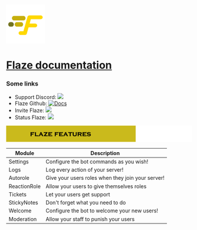 ![Flaze](docs-images/Flaze/logo105x105.png)
# [Flaze documentation](https://docs.flazebot.com)  

### Some links
 * Support Discord: [<img src="https://discordapp.com/api/guilds/813024193968734239/widget.png">](https://discord.flazebot.com)
 * Flaze Github: [![Docs](https://img.shields.io/badge/Docs-Flaze-orange?style=flat-square)](https://docs.flazebot.com)
 * Invite Flaze: [<img src="https://img.shields.io/badge/Flaze-Invite-green?style=flat-square">](https://invite.flazebot.com)
 * Status Flaze: [<img src="https://img.shields.io/badge/Flaze-Status-blue?style=flat-square">](https://status.flazebot.com)
  
  
![Flaze Features](docs-images/Flaze/flaze_features.png)  

|Module|Description|
|-------|-----------|
|Settings|Configure the bot commands as you wish!|
|Logs|Log every action of your server!|
|Autorole|Give your users roles when they join your server!|
|ReactionRole|Allow your users to give themselves roles|
|Tickets|Let your users get support|
|StickyNotes|Don't forget what you need to do|
|Welcome|Configure the bot to welcome your new users!|
|Moderation|Allow your staff to punish your users|
